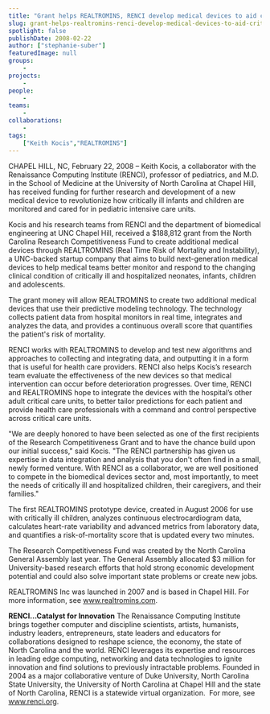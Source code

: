```yaml
---
title: "Grant helps REALTROMINS, RENCI develop medical devices to aid critically ill children"
slug: grant-helps-realtromins-renci-develop-medical-devices-to-aid-critically-ill-children
spotlight: false
publishDate: 2008-02-22
author: ["stephanie-suber"]
featuredImage: null
groups:
    - 
projects:
    - 
people:
    - 
teams: 
    - 
collaborations:
    - 
tags:
    ["Keith Kocis","REALTROMINS"]
---
```

CHAPEL HILL, NC, February 22, 2008 – Keith Kocis, a collaborator with the Renaissance Computing Institute (RENCI), professor of pediatrics, and M.D. in the School of Medicine at the University of North Carolina at Chapel Hill, has received funding for further research and development of a new medical device to revolutionize how critically ill infants and children are monitored and cared for in pediatric intensive care units. <!--more-->

Kocis and his research teams from RENCI and the department of biomedical engineering at UNC Chapel Hill, received a $188,812 grant from the North Carolina Research Competitiveness Fund to create additional medical devices through REALTROMINS (Real Time Risk of Mortality and Instability), a UNC-backed startup company that aims to build next-generation medical devices to help medical teams better monitor and respond to the changing clinical condition of critically ill and hospitalized neonates, infants, children and adolescents.

The grant money will allow REALTROMINS to create two additional medical devices that use their predictive modeling technology. The technology collects patient data from hospital monitors in real time, integrates and analyzes the data, and provides a continuous overall score that quantifies the patient's risk of mortality.

RENCI works with REALTROMINS to develop and test new algorithms and approaches to collecting and integrating data, and outputting it in a form that is useful for health care providers. RENCI also helps Kocis’s research team evaluate the effectiveness of the new devices so that medical intervention can occur before deterioration progresses. Over time, RENCI and REALTROMINS hope to integrate the devices with the hospital’s other adult critical care units, to better tailor predictions for each patient and provide health care professionals with a command and control perspective across critical care units.

"We are deeply honored to have been selected as one of the first recipients of the Research Competitiveness Grant and to have the chance build upon our initial success," said Kocis. "The RENCI partnership has given us expertise in data integration and analysis that you don't often find in a small, newly formed venture. With RENCI as a collaborator, we are well positioned to compete in the biomedical devices sector and, most importantly, to meet the needs of critically ill and hospitalized children, their caregivers, and their families."

The first REALTROMINS prototype device, created in August 2006 for use with critically ill children, analyzes continuous electrocardiogram data, calculates heart-rate variability and advanced metrics from laboratory data, and quantifies a risk-of-mortality score that is updated every two minutes.

The Research Competitiveness Fund was created by the North Carolina General Assembly last year. The General Assembly allocated $3 million for University-based research efforts that hold strong economic development potential and could also solve important state problems or create new jobs.

REALTROMINS Inc was launched in 2007 and is  based in Chapel Hill. For more information, see <a href="http://www.realtromins.com/" target="_blank">www.realtromins.com</a>.

<strong>RENCI…Catalyst for  Innovation</strong>
The Renaissance Computing Institute brings together computer and discipline scientists, artists, humanists, industry leaders, entrepreneurs, state leaders and educators for collaborations designed to reshape science, the economy, the state of North Carolina and the world. RENCI leverages its expertise and resources in leading edge computing, networking and data technologies to ignite innovation and find solutions to previously intractable problems. Founded in 2004 as a major collaborative venture of Duke University, North Carolina State University, the University of North Carolina at Chapel Hill and the state of North Carolina, RENCI is a statewide virtual organization.  For more, see <a href="https://www.renci.org/">www.renci.org</a>.
